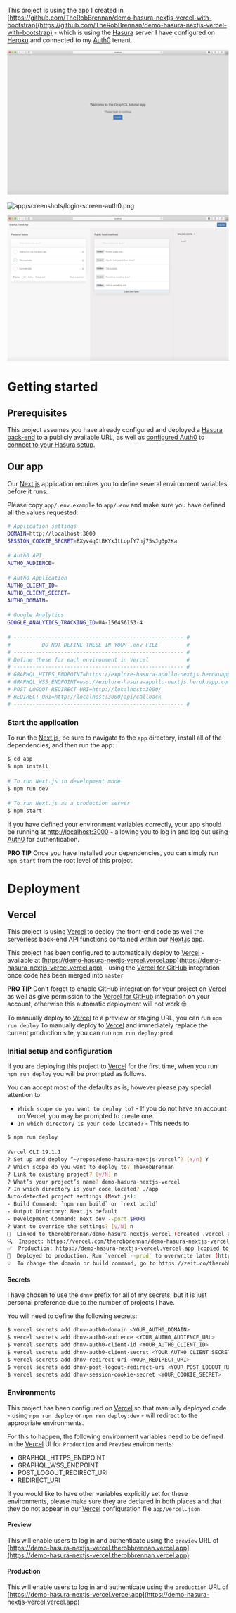 This project is using the app I created in [https://github.com/TheRobBrennan/demo-hasura-nextjs-vercel-with-bootstrap](https://github.com/TheRobBrennan/demo-hasura-nextjs-vercel-with-bootstrap) - which is using the [Hasura](https://hasura.io/) server I have configured on [Heroku](https://www.heroku.com/) and connected to my [Auth0](https://auth0.com) tenant.

![app/screenshots/login-screen.png](app/screenshots/login-screen.png)

![app/screenshots/login-screen-auth0.png](app/screenshots/login-screen-auth0.png)

![app/screenshots/authenticated-user-default-view.png](app/screenshots/authenticated-user-default-view.png)

# Getting started

## Prerequisites

This project assumes you have already configured and deployed a [Hasura back-end](https://github.com/TheRobBrennan/explore-hasura-apollo-nextjs#hasura-backend-setup) to a publicly available URL, as well as [configured Auth0](https://github.com/TheRobBrennan/explore-hasura-apollo-nextjs#auth0-setup) to [connect to your Hasura setup](https://github.com/TheRobBrennan/explore-hasura-apollo-nextjs#connect-hasura-with-auth0).

## Our app

Our [Next.js](https://nextjs.org) application requires you to define several environment variables before it runs.

Please copy `app/.env.example` to `app/.env` and make sure you have defined all the values requested:

```sh
# Application settings
DOMAIN=http://localhost:3000
SESSION_COOKIE_SECRET=BXyv4qDtBKYxJtLopfY7nj75sJg3p2Ka

# Auth0 API
AUTH0_AUDIENCE=

# Auth0 Application
AUTH0_CLIENT_ID=
AUTH0_CLIENT_SECRET=
AUTH0_DOMAIN=

# Google Analytics
GOOGLE_ANALYTICS_TRACKING_ID=UA-156456153-4

# ------------------------------------------------------ #
#          DO NOT DEFINE THESE IN YOUR .env FILE         #
# ------------------------------------------------------ #
# Define these for each environment in Vercel            #
# ------------------------------------------------------ #
# GRAPHQL_HTTPS_ENDPOINT=https://explore-hasura-apollo-nextjs.herokuapp.com/v1/graphql
# GRAPHQL_WSS_ENDPOINT=wss://explore-hasura-apollo-nextjs.herokuapp.com/v1/graphql
# POST_LOGOUT_REDIRECT_URI=http://localhost:3000/
# REDIRECT_URI=http://localhost:3000/api/callback
# ------------------------------------------------------ #
```

### Start the application

To run the [Next.js](https://nextjs.org), be sure to navigate to the `app` directory, install all of the dependencies, and then run the app:

```sh
$ cd app
$ npm install

# To run Next.js in development mode
$ npm run dev

# To run Next.js as a production server
$ npm start
```

If you have defined your environment variables correctly, your app should be running at [http://localhost:3000](http://localhost:3000) - allowing you to log in and log out using [Auth0](https://auth0.com) for authentication.

**PRO TIP** Once you have installed your dependencies, you can simply run `npm start` from the root level of this project.

# Deployment

## Vercel

This project is using [Vercel](https://vercel.com/) to deploy the front-end code as well the serverless back-end API functions contained within our [Next.js](https://nextjs.org) app.

This project has been configured to automatically deploy to [Vercel](https://vercel.com/) - available at [https://demo-hasura-nextjs-vercel.vercel.app](https://demo-hasura-nextjs-vercel.vercel.app) - using the [Vercel for GitHub](https://vercel.com/github) integration once code has been merged into `master`

**PRO TIP** Don't forget to enable GitHub integration for your project on [Vercel](https://vercel.com/) as well as give permission to the [Vercel for GitHub](https://vercel.com/github) integration on your account, otherwise this automatic deployment will not work 🤓

To manually deploy to [Vercel](https://vercel.com/) to a preview or staging URL, you can run `npm run deploy`
To manually deploy to [Vercel](https://vercel.com/) and immediately replace the current production site, you can run `npm run deploy:prod`

### Initial setup and configuration

If you are deploying this project to [Vercel](https://vercel.com/) for the first time, when you run `npm run deploy` you will be prompted as follows.

You can accept most of the defaults as is; however please pay special attention to:

- `Which scope do you want to deploy to?` - If you do not have an account on Vercel, you may be prompted to create one.
- `In which directory is your code located?` - This needs to

```sh
$ npm run deploy

Vercel CLI 19.1.1
? Set up and deploy “~/repos/demo-hasura-nextjs-vercel”? [Y/n] Y
? Which scope do you want to deploy to? TheRobBrennan
? Link to existing project? [y/N] n
? What’s your project’s name? demo-hasura-nextjs-vercel
? In which directory is your code located? ./app
Auto-detected project settings (Next.js):
- Build Command: `npm run build` or `next build`
- Output Directory: Next.js default
- Development Command: next dev --port $PORT
? Want to override the settings? [y/N] n
🔗  Linked to therobbrennan/demo-hasura-nextjs-vercel (created .vercel and added it to .gitignore)
🔍  Inspect: https://vercel.com/therobbrennan/demo-hasura-nextjs-vercel/dx4tnv5ty [2s]
✅  Production: https://demo-hasura-nextjs-vercel.vercel.app [copied to clipboard] [49s]
📝  Deployed to production. Run `vercel --prod` to overwrite later (https://vercel.link/2F).
💡  To change the domain or build command, go to https://zeit.co/therobbrennan/demo-hasura-nextjs-vercel/settings
```

#### Secrets

I have chosen to use the `dhnv` prefix for all of my secrets, but it is just personal preference due to the number of projects I have.

You will need to define the following secrets:

```sh
$ vercel secrets add dhnv-auth0-domain <YOUR_AUTH0_DOMAIN>                            // myapp.us.auth0.com
$ vercel secrets add dhnv-auth0-audience <YOUR_AUTH0_AUDIENCE_URL>                    // https://myapp.us.auth0.com/api/v2/
$ vercel secrets add dhnv-auth0-client-id <YOUR_AUTH0_CLIENT_ID>                      // See your Auth0 Application settings
$ vercel secrets add dhnv-auth0-client-secret <YOUR_AUTH0_CLIENT_SECRET>              // See your Auth0 Application settings
$ vercel secrets add dhnv-redirect-uri <YOUR_REDIRECT_URI>                            // https://myapp.vercel.app/api/callback
$ vercel secrets add dhnv-post-logout-redirect-uri <YOUR_POST_LOGOUT_REDIRECT_URI>    // https://myapp.vercel.app
$ vercel secrets add dhnv-session-cookie-secret <YOUR_COOKIE_SECRET>                  // Random 32 character string
```

### Environments

This project has been configured on [Vercel](https://vercel.com/) so that manually deployed code - using `npm run deploy` or `npm run deploy:dev` - will redirect to the appropriate environments.

For this to happen, the following environment variables need to be defined in the [Vercel](https://vercel.com/) UI for `Production` and `Preview` environments:

- GRAPHQL_HTTPS_ENDPOINT
- GRAPHQL_WSS_ENDPOINT
- POST_LOGOUT_REDIRECT_URI
- REDIRECT_URI

If you would like to have other variables explicitly set for these environments, please make sure they are declared in both places and that they do not appear in our [Vercel](https://vercel.com/) configuration file `app/vercel.json`

#### Preview

This will enable users to log in and authenticate using the `preview` URL of [https://demo-hasura-nextjs-vercel.therobbrennan.vercel.app](https://demo-hasura-nextjs-vercel.therobbrennan.vercel.app)

#### Production

This will enable users to log in and authenticate using the `production` URL of [https://demo-hasura-nextjs-vercel.vercel.app](https://demo-hasura-nextjs-vercel.vercel.app)
